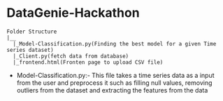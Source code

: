 # DataGenie-Hackathon

```
Folder Structure
|__
  |_Model-Classification.py(Finding the best model for a given Time series dataset)
  |_Client.py(fetch data from database)
  |_frontend.html(Fronten page to upload CSV file)
 ```

* Model-Classification.py:-
        This file takes a time series data as a input from the user and preprocess it such as filling null values, removing outliers from the dataset and extracting the features from the data
